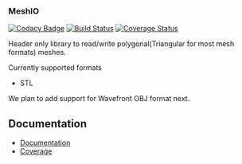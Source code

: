 ### MeshIO
[![Codacy Badge](https://api.codacy.com/project/badge/Grade/68d10e1368794e8c8acb353d9041b372)](https://www.codacy.com/app/pradeep_3/MeshIO?utm_source=github.com&utm_medium=referral&utm_content=9prady9/MeshIO&utm_campaign=badger)
[![Build Status](https://travis-ci.org/9prady9/MeshIO.svg?branch=master)](https://travis-ci.org/9prady9/MeshIO)
[![Coverage Status](https://coveralls.io/repos/9prady9/MeshIO/badge.svg)](https://coveralls.io/r/9prady9/MeshIO)

Header only library to read/write polygonal(Triangular for most mesh formats) meshes.

Currently supported formats
* STL

We plan to add support for Wavefront OBJ format next.

## Documentation

* [Documentation]
* [Coverage]

[Documentation]: https://9prady9.github.io/meshio/
[Coverage]: https://9prady9.github.io/meshio/coverage
